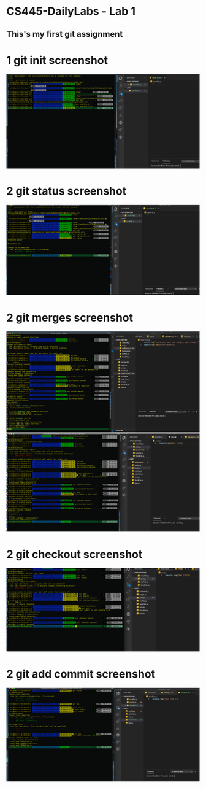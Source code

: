 CS445-DailyLabs - Lab 1
=======================
This's my first git assignment
-------
# 1 git init screenshot
![git init screenshot](gitInit.jpg)

# 2 git status screenshot
![git status screenshot](gitStatus.jpg)

# 2 git merges screenshot
![git merge screenshot](merges.jpg)
![git merge screenshot](merge.jpg)

# 2 git checkout screenshot
![git checkout screenshot](checkout.jpg)

# 2 git add commit screenshot
![git add commit screenshot](addCommit.jpg)

